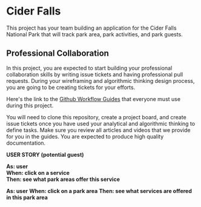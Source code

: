 # Cider Falls

This project has your team building an application for the Cider Falls National Park that will track park area, park activities, and park guests.

## Professional Collaboration

In this project, you are expected to start building your professional collaboration skills by writing issue tickets and having professional pull requests. During your wireframing and algorithmic thinking design process, you are going to be creating tickets for your efforts.

Here's the link to the [Github Workflow Guides](https://nashville-software-school.github.io/github-workflow/) that everyone must use during this project.

You will need to clone this repository, create a project board, and create issue tickets once you have used your analytical and algorithmic thinking to define tasks. Make sure you review all articles and videos that we provide for you in the guides. You are expected to produce high quality documentation.

**USER STORY (potential guest)**

**As: user**  
**When:  click on a service**   
**Then: see what park areas offer this service**


**As:  user** 
**When:  click on a park area**
**Then: see what services are offered in this park area**



